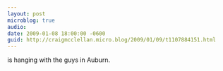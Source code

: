 ```yaml
---
layout: post
microblog: true
audio: 
date: 2009-01-08 18:00:00 -0600
guid: http://craigmcclellan.micro.blog/2009/01/09/t1107884151.html
---
```

is hanging with the guys in Auburn.
